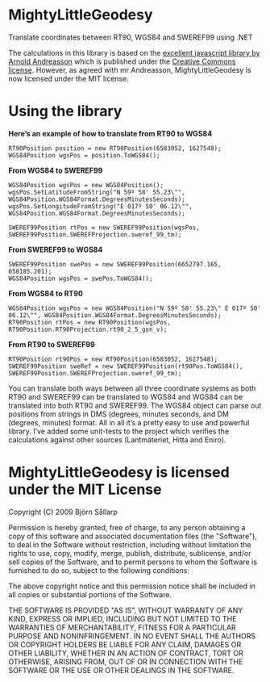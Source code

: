 MightyLittleGeodesy
===================
Translate coordinates between RT90, WGS84 and SWEREF99 using .NET

The calculations in this library is based on the [excellent javascript library by Arnold Andreasson](http://latlong.mellifica.se/ "javascript library by Arnold Andreasson") which is published under the [Creative Commons license](http://creativecommons.org/licenses/by-nc-sa/3.0/). However, as agreed with mr Andreasson, MightyLittleGeodesy is now licensed under the MIT license.

Using the library
=================

**Here’s an example of how to translate from RT90 to WGS84**

    RT90Position position = new RT90Position(6583052, 1627548);
    WGS84Position wgsPos = position.ToWGS84();

**From WGS84 to SWEREF99**

    WGS84Position wgsPos = new WGS84Position();
    wgsPos.SetLatitudeFromString("N 59º 58' 55.23\"", WGS84Position.WGS84Format.DegreesMinutesSeconds);
    wgsPos.SetLongitudeFromString("E 017º 50' 06.12\"", WGS84Position.WGS84Format.DegreesMinutesSeconds);

    SWEREF99Position rtPos = new SWEREF99Position(wgsPos, SWEREF99Position.SWEREFProjection.sweref_99_tm);

**From SWEREF99 to WGS84**

    SWEREF99Position swePos = new SWEREF99Position(6652797.165, 658185.201);
    WGS84Position wgsPos = swePos.ToWGS84();

**From WGS84 to RT90**

    WGS84Position wgsPos = new WGS84Position("N 59º 58' 55.23\" E 017º 50' 06.12\"", WGS84Position.WGS84Format.DegreesMinutesSeconds);
    RT90Position rtPos = new RT90Position(wgsPos, RT90Position.RT90Projection.rt90_2_5_gon_v);

**From RT90 to SWEREF99**

    RT90Position rt90Pos = new RT90Position(6583052, 1627548);
    SWEREF99Position sweRef = new SWEREF99Position(rt90Pos.ToWGS84(), SWEREF99Position.SWEREFProjection.sweref_99_tm);

You can translate both ways between all three coordinate systems as both RT90 and SWEREF99 can be translated to WGS84 and WGS84 can be translated into both RT90 and SWEREF99. The WGS84 object can parse out positions from strings in DMS (degrees, minutes seconds, and DM (degrees, minutes) format. All in all it’s a pretty easy to use and powerful library. I’ve added some unit-tests to the project which verifies the calculations against other sources (Lantmäteriet, Hitta and Eniro).


MightyLittleGeodesy is licensed under the MIT License
=====================================================

Copyright (C) 2009 Björn Sållarp

Permission is hereby granted, free of charge, to any person obtaining a copy of this software and associated documentation files (the "Software"), to deal in the Software without restriction, including without limitation the rights to use, copy, modify, merge, publish, distribute, sublicense, and/or sell copies of the Software, and to permit persons to whom the Software is furnished to do so, subject to the following conditions:

The above copyright notice and this permission notice shall be included in all copies or substantial portions of the Software.

THE SOFTWARE IS PROVIDED "AS IS", WITHOUT WARRANTY OF ANY KIND, EXPRESS OR IMPLIED, INCLUDING BUT NOT LIMITED TO THE WARRANTIES OF MERCHANTABILITY, FITNESS FOR A PARTICULAR PURPOSE AND NONINFRINGEMENT. IN NO EVENT SHALL THE AUTHORS OR COPYRIGHT HOLDERS BE LIABLE FOR ANY CLAIM, DAMAGES OR OTHER LIABILITY, WHETHER IN AN ACTION OF CONTRACT, TORT OR OTHERWISE, ARISING FROM, OUT OF OR IN CONNECTION WITH THE SOFTWARE OR THE USE OR OTHER DEALINGS IN THE SOFTWARE.
